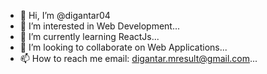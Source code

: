 - 👋 Hi, I’m @digantar04
- 👀 I’m interested in Web Development...
- 🌱 I’m currently learning ReactJs...
- 💞️ I’m looking to collaborate on Web Applications...
- 📫 How to reach me email: digantar.mresult@gmail.com...

<!---
digantar04/digantar04 is a ✨ special ✨ repository because its `README.md` (this file) appears on your GitHub profile.
You can click the Preview link to take a look at your changes.
--->
